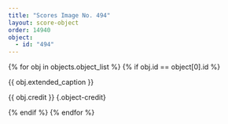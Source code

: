 ```yaml
---
title: "Scores Image No. 494"
layout: score-object
order: 14940
object:
  - id: "494"
---
```


{% for obj in objects.object_list %}
{% if obj.id == object[0].id %}

{{ obj.extended_caption }}

{{ obj.credit }} {.object-credit}

{% endif %}
{% endfor %}
